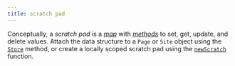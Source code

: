 ```yaml
---
title: scratch pad
---
```


Conceptually, a _scratch pad_ is a [_map_](g) with [_methods_](g) to set, get, update, and delete values. Attach the data structure to a `Page` or `Site` object using the [`Store`](/docs/reference/methods/page/store/) method, or create a locally scoped scratch pad using the [`newScratch`](/docs/reference/functions/collections/newscratch/) function.
